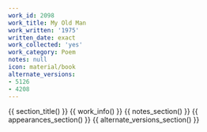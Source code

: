 ```yaml
---
work_id: 2098
work_title: My Old Man
work_written: '1975'
written_date: exact
work_collected: 'yes'
work_category: Poem
notes: null
icon: material/book
alternate_versions:
- 5126
- 4208
---
```


{{ section_title() }}
{{ work_info() }}
{{ notes_section() }}
{{ appearances_section() }}
{{ alternate_versions_section() }}